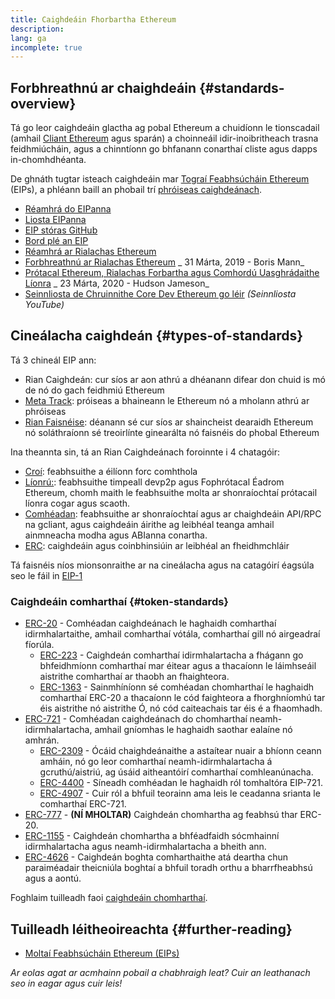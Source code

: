 ```yaml
---
title: Caighdeáin Fhorbartha Ethereum
description:
lang: ga
incomplete: true
---
```


## Forbhreathnú ar chaighdeáin {#standards-overview}

Tá go leor caighdeáin glactha ag pobal Ethereum a chuidíonn le tionscadail (amhail [Cliant Ethereum](/developers/docs/nodes-and-clients/) agus sparán) a choinneáil idir-inoibritheach trasna feidhmiúcháin, agus a chinntíonn go bhfanann conarthaí cliste agus dapps in-chomhdhéanta.

De ghnáth tugtar isteach caighdeáin mar [Tograí Feabhsúcháin Ethereum](/eips/) (EIPs), a phléann baill an phobail trí [phróiseas caighdeánach](https://eips.ethereum.org/EIPS/eip-1).

- [Réamhrá do EIPanna](/eips/)
- [Liosta EIPanna](https://eips.ethereum.org/)
- [EIP stóras GitHub](https://github.com/ethereum/EIPs)
- [Bord plé an EIP](https://ethereum-magicians.org/c/eips)
- [Réamhrá ar Rialachas Ethereum](/governance/)
- [Forbhreathnú ar Rialachas Ethereum](https://web.archive.org/web/20201107234050/https://blog.bmannconsulting.com/ethereum-governance/) _ 31 Márta, 2019 - Boris Mann_
- [Prótacal Ethereum, Rialachas Forbartha agus Comhordú Uasghrádaithe Líonra](https://hudsonjameson.com/2020-03-23-ethereum-protocol-development-governance-and-network-upgrade-coordination/) _ 23 Márta, 2020 - Hudson Jameson_
- [Seinnliosta de Chruinnithe Core Dev Ethereum go léir](https://www.youtube.com/@EthereumProtocol) _(Seinnliosta YouTube)_

## Cineálacha caighdeán {#types-of-standards}

Tá 3 chineál EIP ann:

- Rian Caighdeán: cur síos ar aon athrú a dhéanann difear don chuid is mó de nó do gach feidhmiú Ethereum
- [Meta Track](https://eips.ethereum.org/meta): próiseas a bhaineann le Ethereum nó a mholann athrú ar phróiseas
- [Rian Faisnéise](https://eips.ethereum.org/informational): déanann sé cur síos ar shaincheist dearaidh Ethereum nó soláthraíonn sé treoirlínte ginearálta nó faisnéis do phobal Ethereum

Ina theannta sin, tá an Rian Caighdeánach foroinnte i 4 chatagóir:

- [Croí](https://eips.ethereum.org/core): feabhsuithe a éilíonn forc comhthola
- [Líonrú:](https://eips.ethereum.org/networking): feabhsuithe timpeall devp2p agus Fophrótacal Éadrom Ethereum, chomh maith le feabhsuithe molta ar shonraíochtaí prótacail líonra cogar agus scaoth.
- [Comhéadan](https://eips.ethereum.org/interface): feabhsuithe ar shonraíochtaí agus ar chaighdeáin API/RPC na gcliant, agus caighdeáin áirithe ag leibhéal teanga amhail ainmneacha modha agus ABIanna conartha.
- [ERC](https://eips.ethereum.org/erc): caighdeáin agus coinbhinsiúin ar leibhéal an fheidhmchláir

Tá faisnéis níos mionsonraithe ar na cineálacha agus na catagóirí éagsúla seo le fáil in [EIP-1](https://eips.ethereum.org/EIPS/eip-1#eip-types)

### Caighdeáin comharthaí {#token-standards}

- [ERC-20](/developers/docs/standards/tokens/erc-20/) - Comhéadan caighdeánach le haghaidh comharthaí idirmhalartaithe, amhail comharthaí vótála, comharthaí gill nó airgeadraí fíorúla.
  - [ERC-223](/developers/docs/standards/tokens/erc-223/) - Caighdeán comharthaí idirmhalartacha a fhágann go bhfeidhmíonn comharthaí mar éitear agus a thacaíonn le láimhseáil aistrithe comharthaí ar thaobh an fhaighteora.
  - [ERC-1363](https://eips.ethereum.org/EIPS/eip-1363) - Sainmhíníonn sé comhéadan chomharthaí le haghaidh comharthaí ERC-20 a thacaíonn le cód faighteora a fhorghníomhú tar éis aistrithe nó aistrithe Ó, nó cód caiteachais tar éis é a fhaomhadh.
- [ERC-721](/developers/docs/standards/tokens/erc-721/) - Comhéadan caighdeánach do chomharthaí neamh-idirmhalartacha, amhail gníomhas le haghaidh saothar ealaíne nó amhrán.
  - [ERC-2309](https://eips.ethereum.org/EIPS/eip-2309) - Ócáid chaighdeánaithe a astaítear nuair a bhíonn ceann amháin, nó go leor comharthaí neamh-idirmhalartacha á gcruthú/aistriú, ag úsáid aitheantóirí comharthaí comhleanúnacha.
  - [ERC-4400](https://eips.ethereum.org/EIPS/eip-4400) - Síneadh comhéadan le haghaidh ról tomhaltóra EIP-721.
  - [ERC-4907](https://eips.ethereum.org/EIPS/eip-4907) - Cuir ról a bhfuil teorainn ama leis le ceadanna srianta le comharthaí ERC-721.
- [ERC-777](/developers/docs/standards/tokens/erc-777/) - **(NÍ MHOLTAR)** Caighdeán chomhartha ag feabhsú thar ERC-20.
- [ERC-1155](/developers/docs/standards/tokens/erc-1155/) - Caighdeán chomhartha a bhféadfaidh sócmhainní idirmhalartacha agus neamh-idirmhalartacha a bheith ann.
- [ERC-4626](/developers/docs/standards/tokens/erc-4626/) - Caighdeán boghta comharthaithe atá deartha chun paraiméadair theicniúla boghtaí a bhfuil toradh orthu a bharrfheabhsú agus a aontú.

Foghlaim tuilleadh faoi [caighdeáin chomharthaí](/developers/docs/standards/tokens/).

## Tuilleadh léitheoireachta {#further-reading}

- [Moltaí Feabhsúcháin Ethereum (EIPs)](/eips/)

_Ar eolas agat ar acmhainn pobail a chabhraigh leat? Cuir an leathanach seo in eagar agus cuir leis!_
